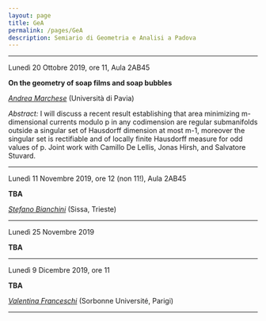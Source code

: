 ```yaml
---
layout: page
title: GeA
permalink: /pages/GeA
description: Semiario di Geometria e Analisi a Padova
---
```


----

Lunedì 20 Ottobre 2019, ore 11, Aula 2AB45

**On the geometry of soap films and soap bubbles**

_[Andrea Marchese](https://sites.google.com/view/andrea-marchese/home)_ (Università di Pavia)

_Abstract:_ 
I will discuss a recent result establishing that area minimizing
m-dimensional currents modulo p in any codimension are regular submanifolds
outside a singular set of Hausdorff dimension at most m-1, moreover the
singular set is rectifiable and of locally finite Hausdorff measure for odd
values of p. Joint work with Camillo De Lellis, Jonas Hirsh, and Salvatore
Stuvard.

----

Lunedì 11 Novembre 2019, ore 12 (non 11!), Aula 2AB45

**TBA**

_[Stefano Bianchini](https://people.sissa.it/~bianchin/)_ (Sissa, Trieste)

----

Lunedì 25 Novembre 2019

**TBA**

----

Lunedì 9 Dicembre 2019, ore 11

**TBA**

_[Valentina Franceschi](https://sites.google.com/site/franceschivale/)_ (Sorbonne Université, Parigi)

----



